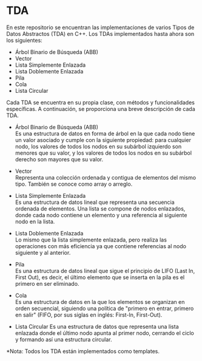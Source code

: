 # TDA
  En este repositorio se encuentran las implementaciones de varios Tipos de Datos Abstractos (TDA) en C++. Los TDAs implementados hasta ahora son los siguientes:
  
- Árbol Binario de Búsqueda (ABB)
- Vector
- Lista Simplemente Enlazada
- Lista Doblemente Enlazada
- Pila
- Cola
- Lista Circular
  
Cada TDA se encuentra en su propia clase, con métodos y funcionalidades específicas. A continuación, se proporciona una breve descripción de cada TDA.

- Árbol Binario de Búsqueda (ABB)  
  Es una estructura de datos en forma de árbol en la que cada nodo tiene un valor asociado y cumple con la siguiente propiedad: para cualquier nodo, los valores de todos los nodos en su subárbol izquierdo son menores que su valor, y los valores de todos los nodos en su subárbol derecho son mayores que su valor.

- Vector  
  Representa una colección ordenada y contigua de elementos del mismo tipo. También se conoce como array o arreglo.

- Lista Simplemente Enlazada  
  Es una estructura de datos lineal que representa una secuencia ordenada de elementos. Una lista se compone de nodos enlazados, donde cada nodo contiene un elemento y una referencia al siguiente nodo en la lista.

- Lista Doblemente Enlazada  
  Lo mismo que la lista simplemente enlazada, pero realiza las operaciones con más eficiencia ya que contiene
  referencias al nodo siguiente y al anterior.

- Pila  
  Es una estructura de datos lineal que sigue el principio de LIFO (Last In, First Out), es decir, el último elemento que se inserta en la pila es el primero en ser eliminado.

- Cola  
  Es una estructura de datos en la que los elementos se organizan en orden secuencial, siguiendo una política de "primero en entrar, primero en salir" (FIFO, por sus siglas en inglés: First-In, First-Out).

- Lista Circular
  Es una estructura de datos que representa una lista enlazada donde el último nodo apunta al primer nodo, cerrando el ciclo y formando así una estructura circular.
  
*Nota: Todos los TDA están implementados como templates.
